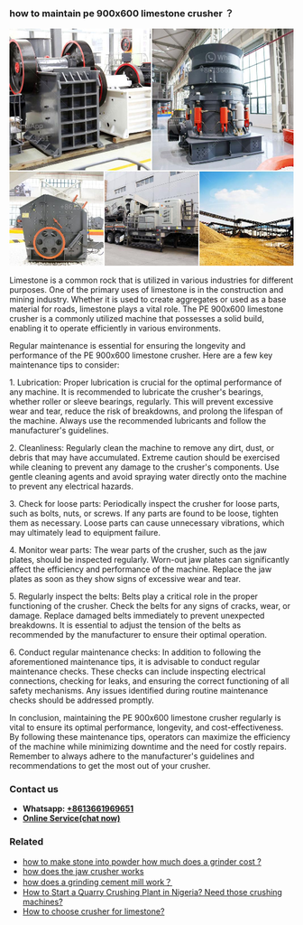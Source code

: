 <h3>how to maintain pe 900x600 limestone crusher ？</h3><img src='1701746134.jpg' alt=''><p>Limestone is a common rock that is utilized in various industries for different purposes. One of the primary uses of limestone is in the construction and mining industry. Whether it is used to create aggregates or used as a base material for roads, limestone plays a vital role. The PE 900x600 limestone crusher is a commonly utilized machine that possesses a solid build, enabling it to operate efficiently in various environments.</p><p>Regular maintenance is essential for ensuring the longevity and performance of the PE 900x600 limestone crusher. Here are a few key maintenance tips to consider:</p><p>1. Lubrication: Proper lubrication is crucial for the optimal performance of any machine. It is recommended to lubricate the crusher's bearings, whether roller or sleeve bearings, regularly. This will prevent excessive wear and tear, reduce the risk of breakdowns, and prolong the lifespan of the machine. Always use the recommended lubricants and follow the manufacturer's guidelines.</p><p>2. Cleanliness: Regularly clean the machine to remove any dirt, dust, or debris that may have accumulated. Extreme caution should be exercised while cleaning to prevent any damage to the crusher's components. Use gentle cleaning agents and avoid spraying water directly onto the machine to prevent any electrical hazards.</p><p>3. Check for loose parts: Periodically inspect the crusher for loose parts, such as bolts, nuts, or screws. If any parts are found to be loose, tighten them as necessary. Loose parts can cause unnecessary vibrations, which may ultimately lead to equipment failure.</p><p>4. Monitor wear parts: The wear parts of the crusher, such as the jaw plates, should be inspected regularly. Worn-out jaw plates can significantly affect the efficiency and performance of the machine. Replace the jaw plates as soon as they show signs of excessive wear and tear.</p><p>5. Regularly inspect the belts: Belts play a critical role in the proper functioning of the crusher. Check the belts for any signs of cracks, wear, or damage. Replace damaged belts immediately to prevent unexpected breakdowns. It is essential to adjust the tension of the belts as recommended by the manufacturer to ensure their optimal operation.</p><p>6. Conduct regular maintenance checks: In addition to following the aforementioned maintenance tips, it is advisable to conduct regular maintenance checks. These checks can include inspecting electrical connections, checking for leaks, and ensuring the correct functioning of all safety mechanisms. Any issues identified during routine maintenance checks should be addressed promptly.</p><p>In conclusion, maintaining the PE 900x600 limestone crusher regularly is vital to ensure its optimal performance, longevity, and cost-effectiveness. By following these maintenance tips, operators can maximize the efficiency of the machine while minimizing downtime and the need for costly repairs. Remember to always adhere to the manufacturer's guidelines and recommendations to get the most out of your crusher.</p><h3>Contact us</h3><ul><li><strong>Whatsapp:&nbsp;<a href="https://wa.me/8613661969651">+8613661969651</a></strong></li><li><a href="https://swt.shibang-china.com/?git&amp;zhl&amp;how to maintain pe 900x600 limestone crusher ？"><strong>Online Service(chat now)</strong></a></li></ul><h3>Related</h3><ul><li><a href='how to make stone into powder how much does a grinder cost .md'>how to make stone into powder how much does a grinder cost ?</a></li><li><a href='how does the jaw crusher works.md'>how does the jaw crusher works</a></li><li><a href='how does a grinding cement mill work？.md'>how does a grinding cement mill work？</a></li><li><a href='How to Start a Quarry Crushing Plant in Nigeria Need those crushing machines.md'>How to Start a Quarry Crushing Plant in Nigeria? Need those crushing machines?</a></li><li><a href='How to choose crusher for limestone.md'>How to choose crusher for limestone?</a></li></ul>